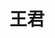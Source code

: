 ---
# Display name

title: 王君
user_groups: ["Current Master Students"]



organizations:
- name: 2018- 

Interests:
- Data Science

---